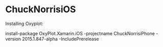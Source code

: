 # ChuckNorrisiOS

Installing Oxyplot:

install-package OxyPlot.Xamarin.iOS -projectname ChuckNorrisiPhone -version 2015.1.847-alpha -IncludePrerelease